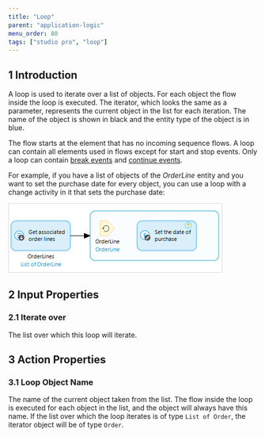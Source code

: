 ```yaml
---
title: "Loop"
parent: "application-logic"
menu_order: 80
tags: ["studio pro", "loop"]
---
```


## 1 Introduction

A loop is used to iterate over a list of objects. For each object the flow inside the loop is executed. The iterator, which looks the same as a parameter, represents the current object in the list for each iteration. The name of the object is shown in black and the entity type of the object is in blue.

The flow starts at the element that has no incoming sequence flows. A loop can contain all elements used in flows except for start and stop events. Only a loop can contain [break events](break-event) and [continue events](continue-event).

For example, if you have a list of objects of the *OrderLine* entity and you want to set the purchase date for every object, you can use a loop with a change activity in it that sets the purchase date:

![](attachments/819203/917942.png)

## 2 Input Properties

### 2.1 Iterate over

The list over which this loop will iterate.

## 3 Action Properties

### 3.1 Loop Object Name

The name of the current object taken from the list. The flow inside the loop is executed for each object in the list, and the object will always have this name. If the list over which the loop iterates is of type `List of Order`, the iterator object will be of type `Order`.
